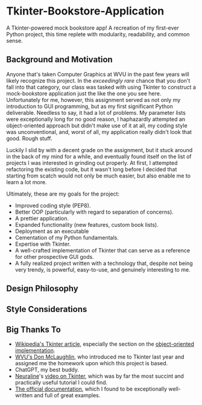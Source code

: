 # Tkinter-Bookstore-Application
A Tkinter-powered mock bookstore app! A recreation of my first-ever Python project, this time replete with modularity, readability, and common sense.

## Background and Motivation
Anyone that's taken Computer Graphics at WVU in the past few years will likely recognize this project. In the *exceedingly rare* chance that you don't fall into that category, our class was tasked with using Tkinter to construct a mock-bookstore application just the like the one you see here. Unfortunately for me, however, this assignment served as not only my introduction to GUI programming, but as my first significant Python deliverable. Needless to say, it had a lot of problems. My parameter lists were exceptionally long for no good reason, I haphazardly attempted an object-oriented approach but didn't make use of it at all, my coding style was unconventional, and, worst of all, my application really didn't look that good. Rough stuff.

Luckily I slid by with a decent grade on the assignment, but it stuck around in the back of my mind for a while, and eventually found itself on the list of projects I was interested in grinding out properly. At first, I attempted refactoring the existing code, but it wasn't long before I decided that starting from scatch would not only be much easier, but also enable me to learn a lot more.

Ultimately, these are my goals for the project:
- Improved coding style (PEP8).
- Better OOP (particularly with regard to separation of concerns).
- A prettier application.
- Expanded functionality (new features, custom book lists).
- Deployment as an executable
- Cementation of my Python fundamentals.
- Expertise with Tkinter.
- A well-crafted implementation of Tkinter that can serve as a reference for other prospective GUI gods.
- A fully realized project written with a technology that, despite not being very trendy, is powerful, easy-to-use, and genuinely interesting to me.

## Design Philosophy

## Style Considerations


## Big Thanks To
- [Wikipedia's Tkinter article](https://en.wikipedia.org/wiki/Tkinter), especially the section on the [object-oriented implementation](https://en.wikipedia.org/wiki/Tkinter#Simple_application).
- [WVU's Don McLaughlin](https://directory.statler.wvu.edu/faculty-staff-directory/don-mclaughlin), who introduced me to Tkinter last year and assigned me the homework upon which this project is based.
- ChatGPT, my best buddy.
- [Neuraline](https://www.youtube.com/@NeuralNine)'s [video on Tkinter](https://www.youtube.com/watch?v=ibf5cx221hk&t=954s&pp=ygUwVGtpbnRlciBCZWdpbm5lciBDb3Vyc2UgLSBQeXRob24gR1VJIERldmVsb3BtZW50), which was by far the most succint and practically useful tutorial I could find.
- [The official documentation](https://docs.python.org/3/library/tkinter.html), which I found to be exceptionally well-written and full of great examples.
